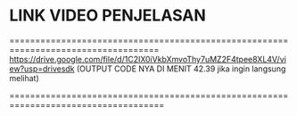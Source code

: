 # LINK VIDEO PENJELASAN 

===================================================================================
https://drive.google.com/file/d/1C2IX0iVkbXmvoThy7uMZ2F4tpee8XL4V/view?usp=drivesdk
(OUTPUT CODE NYA DI MENIT 42.39 jika ingin langsung melihat)

====================================================================================
